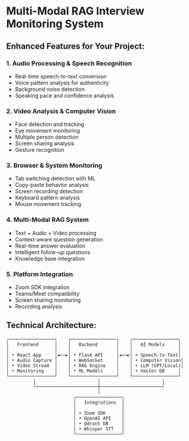# Multi-Modal RAG Interview Monitoring System

## Enhanced Features for Your Project:

### 1. Audio Processing & Speech Recognition
- Real-time speech-to-text conversion
- Voice pattern analysis for authenticity
- Background noise detection
- Speaking pace and confidence analysis

### 2. Video Analysis & Computer Vision
- Face detection and tracking
- Eye movement monitoring
- Multiple person detection
- Screen sharing analysis
- Gesture recognition

### 3. Browser & System Monitoring
- Tab switching detection with ML
- Copy-paste behavior analysis
- Screen recording detection
- Keyboard pattern analysis
- Mouse movement tracking

### 4. Multi-Modal RAG System
- Text + Audio + Video processing
- Context-aware question generation
- Real-time answer evaluation
- Intelligent follow-up questions
- Knowledge base integration

### 5. Platform Integration
- Zoom SDK integration
- Teams/Meet compatibility
- Screen sharing monitoring
- Recording analysis

## Technical Architecture:

```
┌─────────────────┐    ┌─────────────────┐    ┌─────────────────┐
│   Frontend      │    │   Backend       │    │   AI Models     │
│                 │    │                 │    │                 │
│ • React App     │◄──►│ • Flask API     │◄──►│ • Speech-to-Text│
│ • Audio Capture │    │ • WebSocket     │    │ • Computer Vision│
│ • Video Stream  │    │ • RAG Engine    │    │ • LLM (GPT/Local)│
│ • Monitoring    │    │ • ML Models     │    │ • Vector DB     │
└─────────────────┘    └─────────────────┘    └─────────────────┘
          │                       │                       │
          └───────────────────────┼───────────────────────┘
                                  │
                         ┌─────────────────┐
                         │   Integrations  │
                         │                 │
                         │ • Zoom SDK      │
                         │ • OpenAI API    │
                         │ • Qdrant DB     │
                         │ • Whisper STT   │
                         └─────────────────┘
```